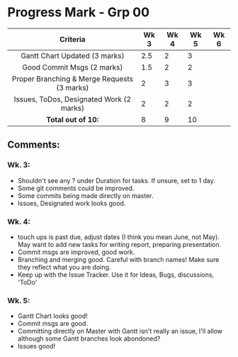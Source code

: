 # Progress Mark - Grp 00

| Criteria                                    | Wk 3 | Wk 4 | Wk 5 | Wk 6|
| :-----------------------------------------: | ---- | ---- | ---- | --- |
| Gantt Chart Updated (3 marks)               | 2.5  | 2    | 3    | 
| Good Commit Msgs (2 marks)                  | 1.5  | 2    | 2    |  
| Proper Branching & Merge Requests (3 marks) | 2    | 3    | 3    | 
| Issues, ToDos, Designated Work (2 marks)    | 2    | 2    | 2    |
| **Total out of 10:**                        | 8    | 9    | 10   |

## Comments:
### Wk. 3:
* Shouldn't see any ? under Duration for tasks. If unsure, set to 1 day.
* Some git comments could be improved.
* Some commits being made directly on master.
* Issues, Designated work looks good.

### Wk. 4:
* touch ups is past due, adjust dates (I think you mean June, not May). May want to add new tasks for writing report, preparing presentation.
* Commit msgs are improved, good work.
* Branching and merging good. Careful with branch names! Make sure they reflect what you are doing.
* Keep up with the Issue Tracker. Use it for Ideas, Bugs, discussions, 'ToDo'

### Wk. 5:
* Gantt Chart looks good!
* Commit msgs are good.
* Committing directly on Master with Gantt isn't really an issue, I'll allow although some Gantt branches look abondoned?
* Issues good!